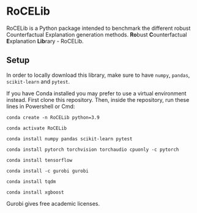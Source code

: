 # RoCELib

RoCELib is a Python package intended to benchmark the different robust Counterfactual Explanation generation methods.
**Ro**bust **C**ounterfactual **E**xplanation **Lib**rary - RoCELib.

## Setup

In order to locally download this library, make sure to have `numpy`, `pandas`, `scikit-learn` and `pytest`.

If you have Conda installed you may prefer to use a virtual environment instead. First clone this repository. Then, inside
the repository, run these lines in Powershell or Cmd:

`conda create -n RoCELib python=3.9`

`conda activate RoCELib`

`conda install numpy pandas scikit-learn pytest`

`conda install pytorch torchvision torchaudio cpuonly -c pytorch`

`conda install tensorflow`

`conda install -c gurobi gurobi`

`conda install tqdm`

`conda install xgboost`

Gurobi gives free academic licenses.